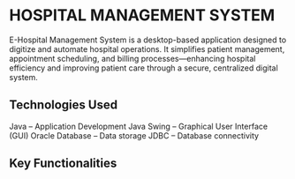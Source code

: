 # HOSPITAL MANAGEMENT SYSTEM
E-Hospital Management System is a desktop-based application designed to digitize and automate hospital operations. It simplifies patient management, appointment scheduling, and billing processes—enhancing hospital efficiency and improving patient care through a secure, centralized digital system.
## Technologies Used
Java – Application Development
Java Swing – Graphical User Interface (GUI)
Oracle Database – Data storage
JDBC – Database connectivity
## Key Functionalities
